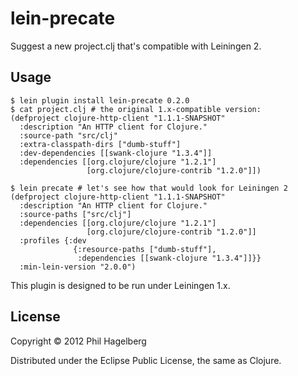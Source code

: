 # lein-precate

Suggest a new project.clj that's compatible with Leiningen 2.

## Usage

```
$ lein plugin install lein-precate 0.2.0
$ cat project.clj # the original 1.x-compatible version:
(defproject clojure-http-client "1.1.1-SNAPSHOT"
  :description "An HTTP client for Clojure."
  :source-path "src/clj"
  :extra-classpath-dirs ["dumb-stuff"]
  :dev-dependencies [[swank-clojure "1.3.4"]]
  :dependencies [[org.clojure/clojure "1.2.1"]
                 [org.clojure/clojure-contrib "1.2.0"]])

$ lein precate # let's see how that would look for Leiningen 2
(defproject clojure-http-client "1.1.1-SNAPSHOT"
  :description "An HTTP client for Clojure."
  :source-paths ["src/clj"]
  :dependencies [[org.clojure/clojure "1.2.1"]
                 [org.clojure/clojure-contrib "1.2.0"]]
  :profiles {:dev
              {:resource-paths ["dumb-stuff"],
               :dependencies [[swank-clojure "1.3.4"]]}}
  :min-lein-version "2.0.0")
```

This plugin is designed to be run under Leiningen 1.x.

## License

Copyright © 2012 Phil Hagelberg

Distributed under the Eclipse Public License, the same as Clojure.
